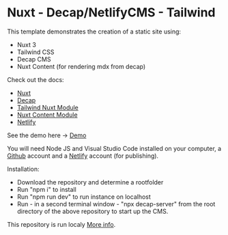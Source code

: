# Nuxt - Decap/NetlifyCMS - Tailwind

This template demonstrates the creation of a static site using:

- Nuxt 3
- Tailwind CSS
- Decap CMS
- Nuxt Content (for rendering mdx from decap)


Check out the docs:
- [Nuxt](https://nuxt.com/docs/getting-started/deployment)
- [Decap](https://decapcms.org/docs/configuration-options)
- [Tailwind Nuxt Module](https://tailwindcss.nuxtjs.org/)
- [Nuxt Content Module](https://content.nuxtjs.org/)
- [Netlify](https://www.netlify.com)

See the demo here -> [Demo](https://bpdecap.netlify.app/)

You will need Node JS and Visual Studio Code installed on your computer, a [Github](https://www.github.com) account and a [Netlify](https://www.netlify.com) account (for publishing).


Installation:
- Download the repository and determine a rootfolder
- Run "npm i" to install
- Run "npm run dev" to run instance on localhost
- Run - in a second terminal window - "npx decap-server" from the root directory of the above repository to start up the CMS.

This repository is run localy [More info](https://decapcms.org/docs/working-with-a-local-git-repository/). 
